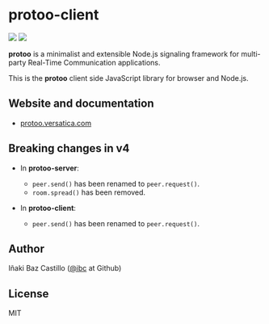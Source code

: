 # protoo-client

[![][npm-shield-protoo-client]][npm-protoo-client]
[![][travis-ci-shield-protoo]][travis-ci-protoo]

**protoo** is a minimalist and extensible Node.js signaling framework for multi-party Real-Time Communication applications.

This is the **protoo** client side JavaScript library for browser and Node.js.


## Website and documentation

* [protoo.versatica.com][protoo-website]


## Breaking changes in v4

* In **protoo-server**:
  - `peer.send()` has been renamed to `peer.request()`.
  - `room.spread()` has been removed.

* In **protoo-client**:
  - `peer.send()` has been renamed to `peer.request()`.


## Author

Iñaki Baz Castillo ([@ibc](https://github.com/ibc/) at Github)


## License

MIT




[protoo-website]: https://protoo.versatica.com
[npm-shield-protoo-client]: https://img.shields.io/npm/v/protoo-client.svg
[npm-protoo-client]: https://npmjs.org/package/protoo-client
[travis-ci-shield-protoo]: https://travis-ci.com/versatica/protoo.svg?branch=master
[travis-ci-protoo]: https://travis-ci.com/versatica/protoo
